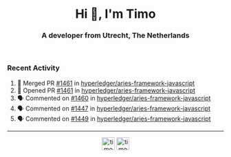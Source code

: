 <h1 align="center">Hi 👋, I'm Timo</h1>
<h3 align="center">A developer from Utrecht, The Netherlands</h3>
<br/>
<!-- https://github.com/rahuldkjain/github-profile-readme-generator --!>

<!--  <p align="left"><img src="https://github-readme-stats.vercel.app/api?username=timoglastra&show_icons=true&count_private=true&" alt="timoglastra" /></p> --!>

<!--
Github language stats
<p align="left"><img src="https://github-readme-stats.vercel.app/api/top-langs/?username=timoglastra&layout=compact" alt="timoglastra" /><p>
-->

<!-- Codestats language stats -->
<!-- <p align="left"><img src="https://codestats-readme.vercel.app/api/top-langs/?username=timoglastra&layout=compact&language_count=12" alt="timoglastra" /><p>    --!>
  
<h3>Recent Activity</h3>

<!--START_SECTION:activity-->
1. 🎉 Merged PR [#1461](https://github.com/hyperledger/aries-framework-javascript/pull/1461) in [hyperledger/aries-framework-javascript](https://github.com/hyperledger/aries-framework-javascript)
2. 💪 Opened PR [#1461](https://github.com/hyperledger/aries-framework-javascript/pull/1461) in [hyperledger/aries-framework-javascript](https://github.com/hyperledger/aries-framework-javascript)
3. 🗣 Commented on [#1460](https://github.com/hyperledger/aries-framework-javascript/issues/1460) in [hyperledger/aries-framework-javascript](https://github.com/hyperledger/aries-framework-javascript)
4. 🗣 Commented on [#1447](https://github.com/hyperledger/aries-framework-javascript/issues/1447) in [hyperledger/aries-framework-javascript](https://github.com/hyperledger/aries-framework-javascript)
5. 🗣 Commented on [#1449](https://github.com/hyperledger/aries-framework-javascript/issues/1449) in [hyperledger/aries-framework-javascript](https://github.com/hyperledger/aries-framework-javascript)
<!--END_SECTION:activity-->

---

<p align="center">
<a href="https://twitter.com/timoglastra" target="blank"><img align="center" src="https://cdn.jsdelivr.net/npm/simple-icons@3.0.1/icons/twitter.svg" alt="timoglastra" height="30" width="30" /></a>
<a href="https://linkedin.com/in/timoglastra" target="blank"><img align="center" src="https://cdn.jsdelivr.net/npm/simple-icons@3.0.1/icons/linkedin.svg" alt="timoglastra" height="30" width="30" /></a>
</p>




